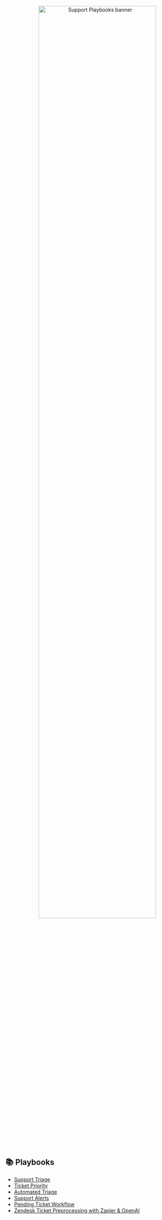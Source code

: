 <p align="center">
  <img src="![image](https://github.com/user-attachments/assets/f750b559-59b3-4a7e-94ca-d72c0d9657cb)" alt="Support Playbooks banner" width="80%">
</p>



## 📚 Playbooks

- [Support Triage](https://github.com/FlaskNField/support-playbooks/blob/main/Support%20Triage/README.md)
- [Ticket Priority](https://github.com/FlaskNField/support-playbooks/blob/main/README.md)
- [Automated Triage](https://github.com/FlaskNField/support-playbooks/blob/main/Automated%20Triage/README.md)
- [Support Alerts](https://github.com/FlaskNField/support-playbooks/blob/main/Support%20Alerts/README.md)
- [Pending Ticket Workflow](https://github.com/FlaskNField/support-playbooks/blob/main/Pending%20Ticket%20Workflow/README.md)
- [Zendesk Ticket Preprocessing with Zapier & OpenAI](https://github.com/dc-larsen/zendesk-zapier-preprocessing/README.md)

